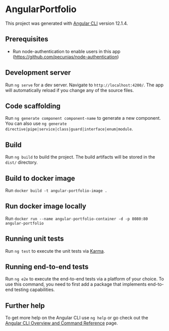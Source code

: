 # AngularPortfolio

This project was generated with [Angular CLI](https://github.com/angular/angular-cli) version 12.1.4.

## Prerequisites
- Run node-authentication to enable users in this app (https://github.com/pecunias/node-authentication)

## Development server

Run `ng serve` for a dev server. Navigate to `http://localhost:4200/`. The app will automatically reload if you change any of the source files.

## Code scaffolding

Run `ng generate component component-name` to generate a new component. You can also use `ng generate directive|pipe|service|class|guard|interface|enum|module`.

## Build

Run `ng build` to build the project. The build artifacts will be stored in the `dist/` directory.

## Build to docker image
Run `docker build -t angular-portfolio-image .`

## Run docker image locally
Run `docker run --name angular-portfolio-container -d -p 8080:80 angular-portfolio`

## Running unit tests

Run `ng test` to execute the unit tests via [Karma](https://karma-runner.github.io).

## Running end-to-end tests

Run `ng e2e` to execute the end-to-end tests via a platform of your choice. To use this command, you need to first add a package that implements end-to-end testing capabilities.

## Further help

To get more help on the Angular CLI use `ng help` or go check out the [Angular CLI Overview and Command Reference](https://angular.io/cli) page.
